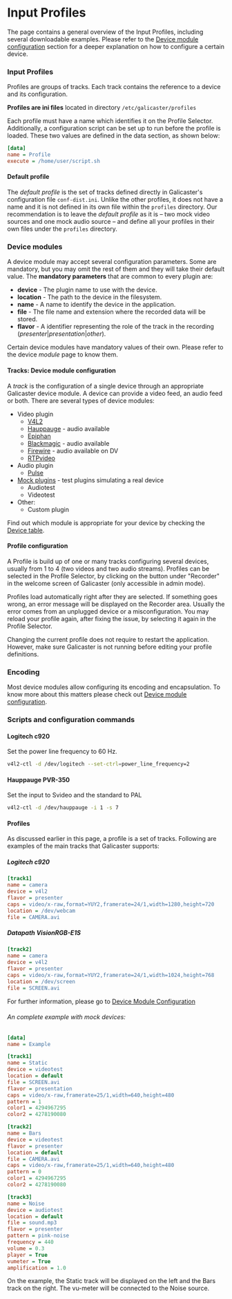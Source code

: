 Input Profiles
==============

The page contains a general overview of the Input Profiles, including several downloadable examples. Please refer to the [Device module configuration](DeviceModuleConfiguration.md) section for a deeper explanation on how to configure a certain device.

### Input Profiles
Profiles are groups of tracks. Each track contains the reference to a device and its configuration.

**Profiles are ini files** located in directory `/etc/galicaster/profiles`

Each profile must have a name which identifies it on the Profile Selector. Additionally, a configuration script can be set up to run before the profile is loaded. These two values are defined in the data section, as shown below:

```ini
[data]
name = Profile  
execute = /home/user/script.sh  
```

#### Default profile
The *default profile* is the set of tracks defined directly in Galicaster's configuration file `conf-dist.ini`. Unlike the other profiles, it does not have a name and it is not defined in its own file within the `profiles` directory. Our recommendation is to leave the *default profile* as it is – two mock video sources and one mock audio source – and define all your profiles in their own files under the `profiles` directory.


### Device modules
A device module may accept several configuration parameters. Some are mandatory, but you may omit the rest of them and they will take their default value.
The **mandatory parameters** that are common to every plugin are:

* **device** - The plugin name to use with the device.
* **location** - The path to the device in the filesystem.
* **name** - A name to identify the device in the application.
* **file** - The file name and extension where the recorded data will be stored.
* **flavor** - A identifier representing the role of the track in the recording (*presenter*|*presentation*|*other*).

Certain device modules have mandatory values of their own. Please refer to the device *module* page to know them.

#### Tracks: Device module configuration
A *track* is the configuration of a single device through an appropriate Galicaster device module. A device can provide a video feed, an audio feed or both.
There are several types of device modules:

* Video plugin
  * [V4L2](DeviceModules/V4L2.md)
  * [Hauppauge](DeviceModules/Hauppauge.md) - audio available
  * [Epiphan](DeviceModules/Epiphan.md)
  * [Blackmagic](DeviceModules/Blackmagic.md) - audio available
  * [Firewire](DeviceModules/Firewire.md) - audio available on DV
  * [RTPvideo](DeviceModules/RTPvideo.md)
* Audio plugin
  * [Pulse](DeviceModules/Pulse.md)
* [Mock plugins](DeviceModules/Mock.md) - test plugins simulating a real device
  * Audiotest
  * Videotest
* Other:
  * Custom plugin

Find out which module is appropriate for your device by checking the [Device table](../HardwareRecommendations/CompatibleHardware.md).

#### Profile configuration
A Profile is build up of one or many tracks configuring several devices, usually from 1 to 4 (two videos and two audio streams). Profiles can be selected in the Profile Selector, by clicking on the button under "Recorder" in the welcome screen of Galicaster (only accessible in admin mode).

Profiles load automatically right after they are selected. If something goes wrong, an error message will be displayed on the Recorder area. Usually the error comes from an unplugged device or a misconfiguration. You may reload your profile again, after fixing the issue, by selecting it again in the Profile Selector.

Changing the current profile does not require to restart the application. However, make sure Galicaster is not running before editing your profile definitions.

### Encoding
Most device modules allow configuring its encoding and encapsulation. To know more about this matters please check out [Device module configuration](DeviceModuleConfiguration.md).

### Scripts and configuration commands
#### Logitech c920
Set the power line frequency to 60 Hz.
```bash
v4l2-ctl -d /dev/logitech --set-ctrl=power_line_frequency=2
```

#### Hauppauge PVR-350
Set the input to Svideo and the standard to PAL
```bash
v4l2-ctl -d /dev/hauppauge -i 1 -s 7
```

#### Profiles
As discussed earlier in this page, a profile is a set of tracks. Following are examples of the main tracks that Galicaster supports:

##### Logitech c920
```ini
[track1]
name = camera
device = v4l2
flavor = presenter
caps = video/x-raw,format=YUY2,framerate=24/1,width=1280,height=720
location = /dev/webcam
file = CAMERA.avi
```

##### Datapath VisionRGB-E1S
```ini
[track2]
name = camera
device = v4l2
flavor = presenter
caps = video/x-raw,format=YUY2,framerate=24/1,width=1024,height=768
location = /dev/screen
file = SCREEN.avi
```
For further information, please go to [Device Module Configuration](DeviceModuleConfiguration.md)

###### An complete example with mock devices:
```ini
[data]
name = Example

[track1]
name = Static
device = videotest
location = default
file = SCREEN.avi
flavor = presentation
caps = video/x-raw,framerate=25/1,width=640,height=480
pattern = 1
color1 = 4294967295
color2 = 4278190080

[track2]
name = Bars
device = videotest
flavor = presenter
location = default
file = CAMERA.avi
caps = video/x-raw,framerate=25/1,width=640,height=480
pattern = 0
color1 = 4294967295
color2 = 4278190080

[track3]
name = Noise
device = audiotest
location = default
file = sound.mp3
flavor = presenter
pattern = pink-noise
frequency = 440
volume = 0.3
player = True
vumeter = True
amplification = 1.0
```
On the example, the Static track will be displayed on the left and the Bars track on the right. The vu-meter will be connected to the Noise source.
